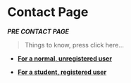 <!-- ============================================ CART SECTION ========================================================== -->
# Contact Page

***PRE CONTACT PAGE***
> Things to know, press click here...  

- __[For a normal, unregistered user](https://aronno000.github.io/medical-our-dream-aronno/contactPages/contactUs.html)__  

- __[For a student, registered user](https://aronno000.github.io/medical-our-dream-aronno/contactPages/contactUs-Registered.html)__